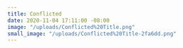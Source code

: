 ```yaml
---
title: Conflicted
date: 2020-11-04 17:11:00 -08:00
image: "/uploads/Conflicted%20Title.png"
small_image: "/uploads/Conflicted%20Title-2fa6dd.png"
---
```


